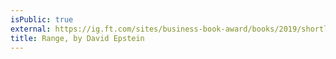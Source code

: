 ```yaml
---
isPublic: true
external: https://ig.ft.com/sites/business-book-award/books/2019/shortlist/range-by-david-epstein/
title: Range, by David Epstein
---
```



